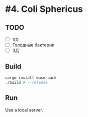 # #4. Coli Sphericus

## TODO

- [ ] t(t)
- [ ] Голодные бактерии
- [ ] 3Д

## Build
```sh
cargo install wasm-pack
./build # --release
```

## Run
Use a local server.